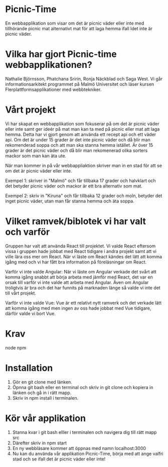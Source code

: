 # Picnic-Time

En webbapplikation som visar om det är picnic väder eller inte med tillhörande picnic mat alternativt mat för att laga hemma ifall ldet inte är picnic väder. 

# Vilka har gjort Picnic-time webbapplikationen?
Nathalie Björnsson, Phatchana Sririn, Ronja Näckblad och Saga West. 
Vi går informationsarkitekt programmet på Malmö Universitet och läser kursen Flerplattformsapplikationer med webbtekniker.

# Vårt projekt

Vi har skapat en webbapplikation som fokuserar på om det är picnic väder eller inte samt ger ideér på mat man kan ta med på picnic eller mat att laga hemma. Detta har vi gjort genom att använda ett recept api och ett väder api. 
Om det är under 15 grader är det inte picnic väder och då blir man rekomenderad soppa och att man ska stanna hemma istället. 
Är över 15 grader är det picnic väder och då blir man rekomenerad olika sorters mackor som man kan äta ute.

När man kommer in på vår webbappliaktion skriver man in en stad för att se om det är picnic väder eller inte. 

Exempel 1: skriver in "Malmö" och får tillbaka 17 grader och halvklart och det betyder picnic väder och mackor är ett bra alternativ som mat. 

Exempel 2: skriv in "Kiruna" och får tillbaka 12 grader och moln, betyder det inget picnic väder, utan man får stanna hemma och äta soppa.

# Vilket ramvek/biblotek vi har valt och varför

Gruppen har valt att använda React till projektet. Vi valde React eftersom vissa i gruppen hade jobbat med React tidigare i andra projekt samt att vi ville lära oss mer om React. När vi läste om React kändes det lätt att komma igång med och vi har fått bra information på föreläsningar om React.


Varför vi inte valde Angular:
När vi läste om Angular verkade det svårt att komma igång snabbt att börja arbeta med jämför med React, det var en orsak till  varför vi inte valde att arbeta med Angular. Även om Angular troligtvis är bra och det har funnits på marknaden länge så valde vi inte det till vårt projekt.

Varför vi inte valde Vue:
Vue är ett relativt nytt ramverk och det verkade lätt att komma igång med men ingen av oss hade jobbat med Vue tidigare, därför valde vi bort Vue.


# Krav
node
npm 

# Installation 

1. Gör en git clone med länken.
2. Öpnna git bash eller en terminal och skriv in git clone och kopiera in länken och gå in i rätt mapp.
3. Skriv in npm install i terminalen.

# Kör vår applikation 
1. Stanna kvar i git bash elller i terminalen och navigera dig till rätt mapp src
2. Därefter skriv in npm start
3. En ny webbläsare kommer att öppnas med namn localhost:3000
4. Nu kan du använda vår applikation Picnic-Time, börja med att ange valfri stad och se ifall det är picnic väder eller inte!

